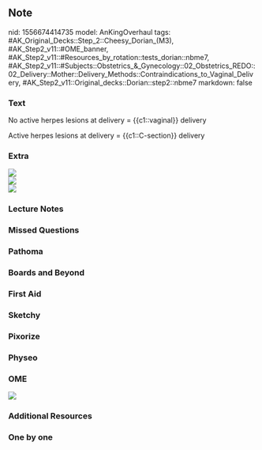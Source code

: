 ## Note
nid: 1556674414735
model: AnKingOverhaul
tags: #AK_Original_Decks::Step_2::Cheesy_Dorian_(M3), #AK_Step2_v11::#OME_banner, #AK_Step2_v11::#Resources_by_rotation::tests_dorian::nbme7, #AK_Step2_v11::#Subjects::Obstetrics_&_Gynecology::02_Obstetrics_REDO::02_Delivery::Mother::Delivery_Methods::Contraindications_to_Vaginal_Delivery, #AK_Step2_v11::Original_decks::Dorian::step2::nbme7
markdown: false

### Text
No active herpes lesions at delivery = {{c1::vaginal}} delivery
<div>
  Active herpes lesions at delivery = {{c1::C-section}} delivery
</div>

### Extra
<div>
  <b><img src="paste-1093992594800641.jpg"></b>
</div>
<div>
  <b><img src="paste-57131654971395.jpg"></b>
</div>
<div>
  <b><img src="paste-1087846496600065.jpg"></b>
</div>

### Lecture Notes


### Missed Questions


### Pathoma


### Boards and Beyond


### First Aid


### Sketchy


### Pixorize


### Physeo


### OME
<div class="ome-widget">
  <a href="https://onlinemeded.org?ref=anki"><img src=
  "_OME_AnkiFlashcards_General_7.png"></a>
</div>

### Additional Resources


### One by one

